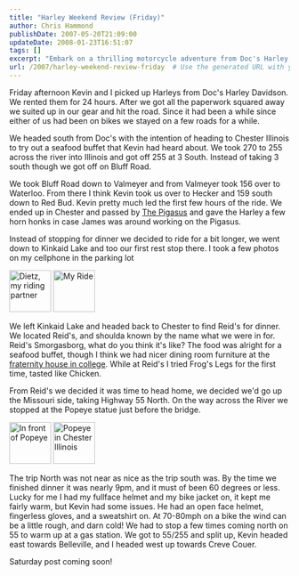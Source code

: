 ```yaml
---
title: "Harley Weekend Review (Friday)"
author: Chris Hammond
publishDate: 2007-05-20T21:09:00
updateDate: 2008-01-23T16:51:07
tags: []
excerpt: "Embark on a thrilling motorcycle adventure from Doc's Harley Davidson to Reid's Smorgasborg and beyond. Explore scenic routes and a seafood buffet in Illinois. Join the journey now!"
url: /2007/harley-weekend-review-friday  # Use the generated URL with year
---
```

<p>Friday afternoon Kevin and I picked up Harleys from Doc's Harley Davidson. We rented them for 24 hours. After we got all the paperwork squared away we suited up in our gear and hit the road. Since it had been a while since either of us had been on bikes we stayed on a few roads for a while.</p> <p>We headed south from Doc's with the intention of heading to Chester Illinois to try out a seafood buffet that Kevin had heard about. We took 270 to 255 across the river into Illinois and got off 255 at 3 South. Instead of taking 3 south though we got off on Bluff Road.</p> <p>We took Bluff Road down to Valmeyer and from Valmeyer took 156 over to Waterloo. From there I think Kevin took us over to Hecker and 159 south down to Red Bud. Kevin pretty much led the first few hours of the ride. We ended up in Chester and passed by <a href="https://www.the-pigasus.com/">The Pigasus</a> and gave the Harley a few horn honks in case James was around working on the Pigasus.</p> <p>Instead of stopping for dinner we decided to ride for a bit longer, we went down to Kinkaid Lake and too our first rest stop there. I took a few photos on my cellphone in the parking lot</p> <p><a class="image_link" id="set_thumb_link_504109129" title="Dietz, my riding partner" href="https://www.flickr.com/photos/chammond/504109129/in/set-72157600229928529/"><img height="75" alt="Dietz, my riding partner" src="https://www.horsesandcars.comhttps://farm1.static.flickr.com/225/504109129_c139797d14_s.jpg" width="75" /></a> <a class="image_link" id="set_thumb_link_504109093" title="My Ride" href="https://www.flickr.com/photos/chammond/504109093/in/set-72157600229928529/"><img height="75" alt="My Ride" src="https://www.horsesandcars.comhttps://farm1.static.flickr.com/219/504109093_2da9475002_s.jpg" width="75" /></a></p> <p>We left Kinkaid Lake and headed back to Chester to find Reid's for dinner. We located Reid's, and shoulda known by the name what we were in for. Reid's Smorgasborg, what do you think it's like? The food was alright for a seafood buffet, though I think we had nicer dining room furniture at the <a href="https://www.alphadeltazeta.org">fraternity house in college</a>. While at Reid's I tried Frog's Legs for the first time, tasted like Chicken.</p> <p>From Reid's we decided it was time to head home, we decided we'd go up the Missouri side, taking Highway 55 North. On the way across the River we stopped at the Popeye statue just before the bridge.</p> <p><a class="image_link" id="set_thumb_link_504073182" title="In front of Popeye" href="https://www.flickr.com/photos/chammond/504073182/in/set-72157600229928529/"><img height="75" alt="In front of Popeye" src="https://www.horsesandcars.comhttps://farm1.static.flickr.com/193/504073182_dde50fbf4d_s.jpg" width="75" /></a> <a class="image_link" id="set_thumb_link_504073136" title="Popeye in Chester Illinois" href="https://www.flickr.com/photos/chammond/504073136/in/set-72157600229928529/"><img height="75" alt="Popeye in Chester Illinois" src="https://www.horsesandcars.comhttps://farm1.static.flickr.com/190/504073136_93da656bfc_s.jpg" width="75" /></a></p> <p>The trip North was not near as nice as the trip south was. By the time we finished dinner it was nearly 9pm, and it must of been 60 degrees or less. Lucky for me I had my fullface helmet and my bike jacket on, it kept me fairly warm, but Kevin had some issues. He had an open face helmet, fingerless gloves, and a sweatshirt on. At 70-80mph on a bike the wind can be a little rough, and darn cold! We had to stop a few times coming north on 55 to warm up at a gas station. We got to 55/255 and split up, Kevin headed east towards Belleville, and I headed west up towards Creve Couer.</p> <p>Saturday post coming soon!</p>



